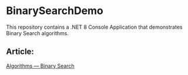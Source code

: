 # BinarySearchDemo
This repository contains a .NET 8 Console Application that demonstrates Binary Search algorithms.

## Article:
[Algorithms — Binary Search](https://henriquesd.medium.com/algorithms-binary-search-60003f4e2bc1)
